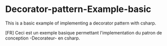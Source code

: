 Decorator-pattern-Example-basic
===============================

This is a basic example of implementing a decorator pattern with csharp.


[FR] Ceci est un exemple basique permettant l'implementation du patron de conception -Decorateur- en csharp.

